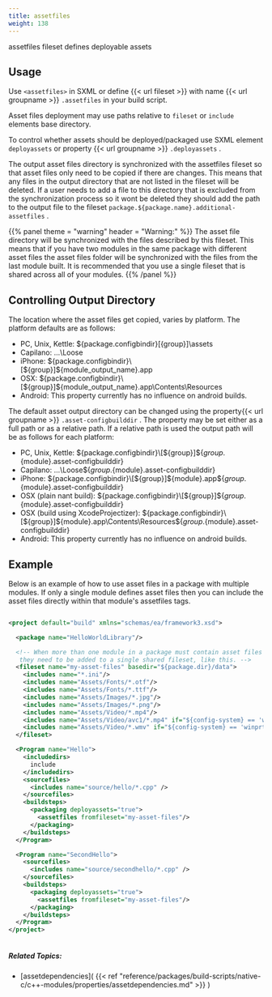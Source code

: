 ```yaml
---
title: assetfiles
weight: 138
---
```


assetfiles fileset defines deployable assets

## Usage ##

Use `<assetfiles>`  in SXML or define {{< url fileset >}} with name {{< url groupname >}} `.assetfiles` in your build script.

Asset files deployment may use paths relative to `fileset`  or  `include` elements base directory.

To control whether assets should be deployed/packaged use SXML element `deployassets`  or property {{< url groupname >}} `.deployassets` .

The output asset files directory is synchronized with the assetfiles fileset so that asset files only need to be copied if there are changes.
This means that any files in the output directory that are not listed in the fileset will be deleted.
If a user needs to add a file to this directory that is excluded from the synchronization process so it wont be deleted they should add
the path to the output file to the fileset `package.${package.name}.additional-assetfiles` .


{{% panel theme = "warning" header = "Warning:" %}}
The asset file directory will be synchronized with the files described by this fileset.
This means that if you have two modules in the same package with different asset files the asset files folder will be synchronized with the files from the last module built.
It is recommended that you use a single fileset that is shared across all of your modules.
{{% /panel %}}
## Controlling Output Directory ##

The location where the asset files get copied, varies by platform. The platform defaults are as follows:

 - PC, Unix, Kettle: ${package.configbindir}\[{group}]\assets
 - Capilano: ...\Loose
 - iPhone: ${package.configbindir}\[${group}]\${module_output_name}.app
 - OSX: ${package.configbindir}\[${group}]\${module_output_name}.app\Contents\Resources
 - Android: This property currently has no influence on android builds.

The default asset output directory can be changed using the property{{< url groupname >}} `.asset-configbuilddir` .
The property may be set either as a full path or as a relative path. If a relative path is used the output path will be as follows for each platform:

 - PC, Unix, Kettle: ${package.configbindir}\[${group}]\${${group}.${module}.asset-configbuilddir}
 - Capilano: ...\Loose\${${group}.${module}.asset-configbuilddir}
 - iPhone: ${package.configbindir}\[${group}]\${module}.app\${${group}.${module}.asset-configbuilddir}
 - OSX (plain nant build): ${package.configbindir}\[${group}]\${${group}.${module}.asset-configbuilddir}
 - OSX (build using XcodeProjectizer): ${package.configbindir}\[${group}]\${module}.app\Contents\Resources\${${group}.${module}.asset-configbuilddir}
 - Android: This property currently has no influence on android builds.

## Example ##

Below is an example of how to use asset files in a package with multiple modules.
If only a single module defines asset files then you can include the asset files directly within that module&#39;s assetfiles tags.


```xml

<project default="build" xmlns="schemas/ea/framework3.xsd">

  <package name="HelloWorldLibrary"/>

  <!-- When more than one module in a package must contain asset files
   they need to be added to a single shared fileset, like this. -->
  <fileset name="my-asset-files" basedir="${package.dir}/data">
    <includes name="*.ini"/>
    <includes name="Assets/Fonts/*.otf"/>
    <includes name="Assets/Fonts/*.ttf"/>
    <includes name="Assets/Images/*.jpg"/>
    <includes name="Assets/Images/*.png"/>
    <includes name="Assets/Video/*.mp4"/>
    <includes name="Assets/Video/avc1/*.mp4" if="${config-system} == 'winrt'"/>
    <includes name="Assets/Video/*.wmv" if="${config-system} == 'winprt'"/>
  </fileset>

  <Program name="Hello">
    <includedirs>
      include
    </includedirs>
    <sourcefiles>
      <includes name="source/hello/*.cpp" />
    </sourcefiles>
    <buildsteps>
      <packaging deployassets="true">
        <assetfiles fromfileset="my-asset-files"/>
      </packaging>
    </buildsteps>
  </Program>

  <Program name="SecondHello">
    <sourcefiles>
      <includes name="source/secondhello/*.cpp" />
    </sourcefiles>
    <buildsteps>
      <packaging deployassets="true">
        <assetfiles fromfileset="my-asset-files"/>
      </packaging>
    </buildsteps>
  </Program>
</project>
          
```

##### Related Topics: #####
-  [assetdependencies]( {{< ref "reference/packages/build-scripts/native-c/c++-modules/properties/assetdependencies.md" >}} ) 
